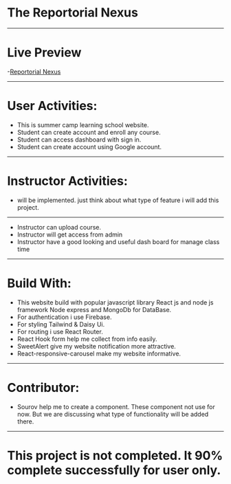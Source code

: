 # The Reportorial Nexus
********************************
# Live Preview
-[Reportorial Nexus](https://reportorial-nexus.netlify.app/)

------------------------------------------------------
# User Activities:
* This is summer camp learning school website.
* Student can create account and enroll any course.
* Student can access dashboard with sign in. 
* Student can create account using Google account.
------------------------------------------------------
# Instructor Activities:
* will be implemented. just think about what type of feature i will add this project.
---------------------------
* Instructor can upload course.
* Instructor will get access from admin
* Instructor have a good looking and useful dash board for manage class time

---------------------------------------------------------------------
# Build With:
* This website build with popular javascript library React js and node js framework Node express and MongoDb for DataBase.
* For authentication i use Firebase.
* For styling Tailwind &  Daisy Ui.
* For routing i use React Router.
* React Hook form help me collect from info easily.
* SweetAlert give my website notification more attractive.
* React-responsive-carousel make my website informative.
----------------------------------------------------------------------



# Contributor:
- Sourov help me to create a component. These component not use for now. But we are discussing what type of functionality will be added there.


---------------
# This project is not completed. It 90% complete successfully for user only.



